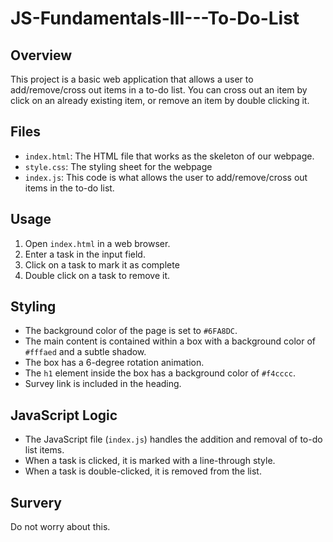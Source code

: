 # JS-Fundamentals-III---To-Do-List

## Overview

This project is a basic web application that allows a user to add/remove/cross out items in a to-do list. You can cross out an item by click on an already existing item, or remove an item by double clicking it.

## Files

- `index.html`: The HTML file that works as the skeleton of our webpage.
- `style.css`: The styling sheet for the webpage
- `index.js`: This code is what allows the user to add/remove/cross out items in the to-do list.

## Usage

1. Open `index.html` in a web browser.
2. Enter a task in the input field.
3. Click on a task to mark it as complete
4. Double click on a task to remove it.

## Styling

- The background color of the page is set to `#6FA8DC`.
- The main content is contained within a box with a background color of `#fffaed` and a subtle shadow.
- The box has a 6-degree rotation animation.
- The `h1` element inside the box has a background color of `#f4cccc`.
- Survey link is included in the heading.

## JavaScript Logic

- The JavaScript file (`index.js`) handles the addition and removal of to-do list items.
- When a task is clicked, it is marked with a line-through style.
- When a task is double-clicked, it is removed from the list.

## Survery

Do not worry about this.
